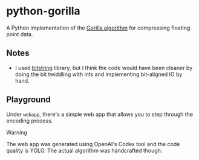 # python-gorilla

A Python implementation of the [Gorilla algorithm] for compressing floating point data.

[Gorilla algorithm]: https://www.vldb.org/pvldb/vol8/p1816-teller.pdf

## Notes

- I used [bitstring](https://bitstring.readthedocs.io/en/stable/) library, but
  I think the code would have been cleaner by doing the bit twiddling with ints
  and implementing bit-aligned IO by hand.

## Playground

Under `webapp`, there's a simple web app that allows you to step through the encoding process.

> [!WARNING]
> The web app was generated using OpenAI's Codex tool and the code quality is YOLO.
> The actual algorithm was handcrafted though.
